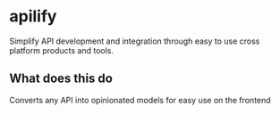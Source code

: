 # apilify

Simplify API development and integration through easy to use cross platform products and tools.

## What does this do

Converts any API into opinionated models for easy use on the frontend
